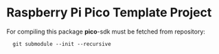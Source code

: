 # Raspberry Pi Pico Template Project

For compiling this package **pico**-sdk must be fetched from repository:

      git submodule --init --recursive
